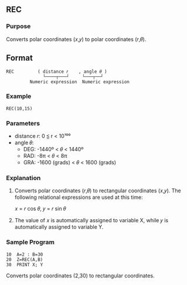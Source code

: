 ## REC

### Purpose
Converts polar coordinates (𝑥,𝑦) to polar coordinates (𝑟,𝜃).

## Format
```basic
REC         ( distance 𝑟    , angle 𝜃 )
              └────┬───┘     └───┬──┘ 
         Numeric expression  Numeric expression
```

### Example
```basic
REC(10,15)
```

### Parameters
- distance 𝑟: 0 ≦ r < 10¹⁰⁰
- angle 𝜃: 
  - DEG: -1440º < 𝜃 < 1440º
  - RAD: -8π < 𝜃 < 8π
  - GRA: -1600 (grads) < 𝜃 < 1600 (grads)

### Explanation
1. Converts polar coordinates (𝑟,𝜃) to rectangular coordinates (𝑥,𝑦).
   The following relational expressions are used at this time:

   𝑥 = 𝑟 cos 𝜃, 𝑦 = 𝑟 sin 𝜃 

2. The value of 𝑥 is automatically assigned to variable X, while
   𝑦 is automatically assigned to variable Y.

### Sample Program
```basic
10  A=2 : B=30
20  Z=REC(A,B)
30  PRINT X; Y
```
Converts polar coordinates (2,30) to rectangular coordinates.






